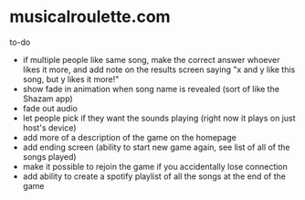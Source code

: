 # musicalroulette.com


to-do
- if multiple people like same song, make the correct answer whoever likes it more, and add note on the results screen saying "x and y like this song, but y likes it more!"
- show fade in animation when song name is revealed (sort of like the Shazam app)
- fade out audio 
- let people pick if they want the sounds playing (right now it plays on just host's device)
- add more of a description of the game on the homepage
- add ending screen (ability to start new game again, see list of all of the songs played)
- make it possible to rejoin the game if you accidentally lose connection
- add ability to create a spotify playlist of all the songs at the end of the game
